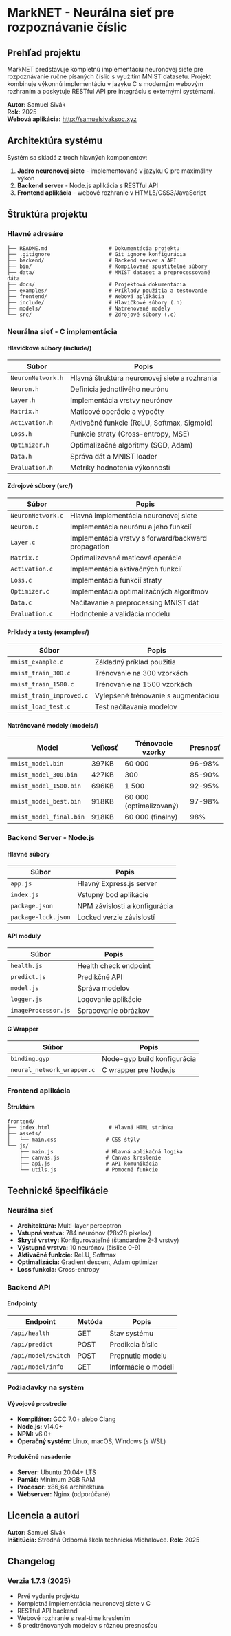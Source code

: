 # MarkNET - Neurálna sieť pre rozpoznávanie číslic

## Prehľad projektu

MarkNET predstavuje kompletnú implementáciu neuronovej siete pre rozpoznávanie ručne písaných číslic s využitím MNIST datasetu. Projekt kombinuje výkonnú implementáciu v jazyku C s moderným webovým rozhraním a poskytuje RESTful API pre integráciu s externými systémami.

**Autor:** Samuel Sivák  
**Rok:** 2025  
**Webová aplikácia:** http://samuelsivaksoc.xyz

## Architektúra systému

Systém sa skladá z troch hlavných komponentov:

1. **Jadro neuronovej siete** - implementované v jazyku C pre maximálny výkon
2. **Backend server** - Node.js aplikácia s RESTful API
3. **Frontend aplikácia** - webové rozhranie v HTML5/CSS3/JavaScript

## Štruktúra projektu

### Hlavné adresáre

```
├── README.md                    # Dokumentácia projektu
├── .gitignore                   # Git ignore konfigurácia
├── backend/                     # Backend server a API
├── bin/                         # Kompilované spustiteľné súbory
├── data/                        # MNIST dataset a preprocessované dáta
├── docs/                        # Projektová dokumentácia
├── examples/                    # Príklady použitia a testovanie
├── frontend/                    # Webová aplikácia
├── include/                     # Hlavičkové súbory (.h)
├── models/                      # Natrénované modely
└── src/                         # Zdrojové súbory (.c)
```

### Neurálna sieť - C implementácia

#### Hlavičkové súbory (include/)

| Súbor | Popis |
|-------|-------|
| `NeuronNetwork.h` | Hlavná štruktúra neuronovej siete a rozhrania |
| `Neuron.h` | Definícia jednotlivého neurónu |
| `Layer.h` | Implementácia vrstvy neurónov |
| `Matrix.h` | Maticové operácie a výpočty |
| `Activation.h` | Aktivačné funkcie (ReLU, Softmax, Sigmoid) |
| `Loss.h` | Funkcie straty (Cross-entropy, MSE) |
| `Optimizer.h` | Optimalizačné algoritmy (SGD, Adam) |
| `Data.h` | Správa dát a MNIST loader |
| `Evaluation.h` | Metriky hodnotenia výkonnosti |

#### Zdrojové súbory (src/)

| Súbor | Popis |
|-------|-------|
| `NeuronNetwork.c` | Hlavná implementácia neuronovej siete |
| `Neuron.c` | Implementácia neurónu a jeho funkcií |
| `Layer.c` | Implementácia vrstvy s forward/backward propagation |
| `Matrix.c` | Optimalizované maticové operácie |
| `Activation.c` | Implementácia aktivačných funkcií |
| `Loss.c` | Implementácia funkcií straty |
| `Optimizer.c` | Implementácia optimalizačných algoritmov |
| `Data.c` | Načítavanie a preprocessing MNIST dát |
| `Evaluation.c` | Hodnotenie a validácia modelu |

#### Príklady a testy (examples/)

| Súbor | Popis |
|-------|-------|
| `mnist_example.c` | Základný príklad použitia |
| `mnist_train_300.c` | Trénovanie na 300 vzorkách |
| `mnist_train_1500.c` | Trénovanie na 1500 vzorkách |
| `mnist_train_improved.c` | Vylepšené trénovanie s augmentáciou |
| `mnist_load_test.c` | Test načítavania modelov |

#### Natrénované modely (models/)

| Model | Veľkosť | Trénovacie vzorky | Presnosť |
|-------|---------|-------------------|----------|
| `mnist_model.bin` | 397KB | 60 000 | 96-98% |
| `mnist_model_300.bin` | 427KB | 300 | 85-90% |
| `mnist_model_1500.bin` | 696KB | 1 500 | 92-95% |
| `mnist_model_best.bin` | 918KB | 60 000 (optimalizovaný) | 97-98% |
| `mnist_model_final.bin` | 918KB | 60 000 (finálny) | 98% |

### Backend Server - Node.js

#### Hlavné súbory

| Súbor | Popis |
|-------|-------|
| `app.js` | Hlavný Express.js server |
| `index.js` | Vstupný bod aplikácie |
| `package.json` | NPM závislosti a konfigurácia |
| `package-lock.json` | Locked verzie závislostí |

#### API moduly

| Súbor | Popis |
|-------|-------|
| `health.js` | Health check endpoint |
| `predict.js` | Predikčné API |
| `model.js` | Správa modelov |
| `logger.js` | Logovanie aplikácie |
| `imageProcessor.js` | Spracovanie obrázkov |

#### C Wrapper

| Súbor | Popis |
|-------|-------|
| `binding.gyp` | Node-gyp build konfigurácia |
| `neural_network_wrapper.c` | C wrapper pre Node.js |

### Frontend aplikácia

#### Štruktúra

```
frontend/
├── index.html                   # Hlavná HTML stránka
├── assets/
│   └── main.css                # CSS štýly
└── js/
    ├── main.js                 # Hlavná aplikačná logika
    ├── canvas.js               # Canvas kreslenie
    ├── api.js                  # API komunikácia
    └── utils.js                # Pomocné funkcie
```

## Technické špecifikácie

### Neurálna sieť

- **Architektúra:** Multi-layer perceptron
- **Vstupná vrstva:** 784 neurónov (28x28 pixelov)
- **Skryté vrstvy:** Konfigurovateľné (štandardne 2-3 vrstvy)
- **Výstupná vrstva:** 10 neurónov (číslice 0-9)
- **Aktivačné funkcie:** ReLU, Softmax
- **Optimalizácia:** Gradient descent, Adam optimizer
- **Loss funkcia:** Cross-entropy

### Backend API

#### Endpointy

| Endpoint | Metóda | Popis |
|----------|---------|-------|
| `/api/health` | GET | Stav systému |
| `/api/predict` | POST | Predikcia číslic |
| `/api/model/switch` | POST | Prepnutie modelu |
| `/api/model/info` | GET | Informácie o modeli |

### Požiadavky na systém

#### Vývojové prostredie

- **Kompilátor:** GCC 7.0+ alebo Clang
- **Node.js:** v14.0+
- **NPM:** v6.0+
- **Operačný systém:** Linux, macOS, Windows (s WSL)

#### Produkčné nasadenie

- **Server:** Ubuntu 20.04+ LTS
- **Pamäť:** Minimum 2GB RAM
- **Procesor:** x86_64 architektura
- **Webserver:** Nginx (odporúčané)
## Licencia a autori
**Autor:** Samuel Sivák  
**Inštitúcia:** Stredná Odborná škola technická Michalovce.
**Rok:** 2025
## Changelog
### Verzia 1.7.3 (2025)
- Prvé vydanie projektu
- Kompletná implementácia neuronovej siete v C
- RESTful API backend
- Webové rozhranie s real-time kreslením
- 5 predtrénovaných modelov s rôznou presnosťou
